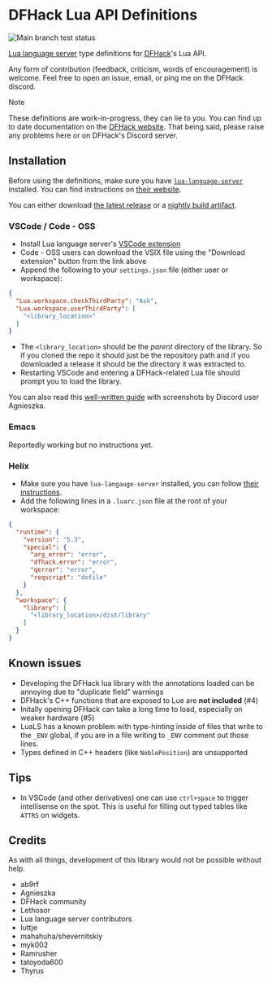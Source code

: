 # DFHack Lua API Definitions

![Main branch test status](https://img.shields.io/github/actions/workflow/status/vallode/dfhack-lua-definitions/test.yml?branch=main&logo=ruby&label=Tests)

[Lua language server](//github.com/LuaLS/lua-language-server) type definitions for [DFHack](//docs.dfhack.org/en/stable/)'s Lua API.

Any form of contribution (feedback, criticism, words of encouragement) is welcome. Feel free to open an issue, email, or ping me on the DFHack discord.

> [!NOTE]
>
> These definitions are work-in-progress, they can lie to you. You can find up to date documentation on the [DFHack website](//docs.dfhack.org/en/stable/docs/dev/Lua%20API.html). That being said, please raise any problems here or on DFHack's Discord server.

## Installation

Before using the definitions, make sure you have [`lua-language-server`](//github.com/LuaLS/lua-language-server) installed. You can find instructions on [their website](//luals.github.io/#vscode-install).

You can either download [the latest release](//github.com/vallode/dfhack-lua-definitions/releases/latest/) or a [nightly build artifact](//github.com/vallode/dfhack-lua-definitions/actions/workflows/nightly.yml).

### VSCode / Code - OSS

- Install Lua language server's [VSCode extension](//marketplace.visualstudio.com/items?itemName=sumneko.lua)
- Code - OSS users can download the VSIX file using the "Download extension" button from the link above
- Append the following to your `settings.json` file (either user or workspace):
```json
{
  "Lua.workspace.checkThirdParty": "Ask",
  "Lua.workspace.userThirdParty": [
    "<library_location>"
  ]
}
```
- The `<library_location>` should be the _parent_ directory of the library. So if you cloned the repo it should just be the repository path and if you downloaded a release it should be the directory it was extracted to.
- Restarting VSCode and entering a DFHack-related Lua file should prompt you to load the library.

You can also read this [well-written guide](//agnieszka.dev/dfhack/vsc/lls/#adding-dfhack-definitions) with screenshots by Discord user Agnieszka.

### Emacs

Reportedly working but no instructions yet.

### Helix

- Make sure you have `lua-langauge-server` installed, you can follow [their instructions](//luals.github.io/#other-install).
- Add the following lines in a `.luarc.json` file at the root of your workspace:
```json
{
  "runtime": {
    "version": "5.3",
    "special": {
      "arg_error": "error",
      "dfhack.error": "error",
      "qerror": "error",
      "reqscript": "dofile"
    }
  },
  "workspace": {
    "library": [
      "<library_location>/dist/library"
    ]
  }
}
```

## Known issues

- Developing the DFHack lua library with the annotations loaded can be annoying due to "duplicate field" warnings
- DFHack's C++ functions that are exposed to Lue are **not included** (#4)
- Initally opening DFHack can take a long time to load, especially on weaker hardware (#5)
- LuaLS has a known problem with type-hinting inside of files that write to the `_ENV` global, if you are in a file writing to `_ENV` comment out those lines.
- Types defined in C++ headers (like `NoblePosition`) are unsupported

## Tips

- In VSCode (and other derivatives) one can use `ctrl+space` to trigger intellisense on the spot. This is useful for filling out typed tables like `ATTRS` on widgets.

## Credits

As with all things, development of this library would not be possible without help.

- ab9rf
- Agnieszka
- DFHack community
- Lethosor
- Lua language server contributors
- luttje
- mahahuha/shevernitskiy
- myk002
- Ramrusher
- tatoyoda600
- Thyrus
